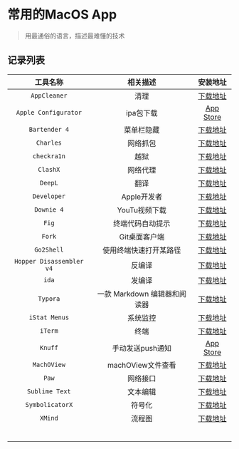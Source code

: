 # 常用的MacOS App

> 用最通俗的语言，描述最难懂的技术



## 记录列表

|         工具名称         |           相关描述           |                           安装地址                           |
| :----------------------: | :--------------------------: | :----------------------------------------------------------: |
|       `AppCleaner`       |             清理             |       [下载地址](https://freemacsoft.net/appcleaner/)        |
|   `Apple Configurator`   |          ipa包下载           | [App Store](https://apps.apple.com/us/app/apple-configurator/id1037126344?mt=12) |
|      `Bartender 4`       |          菜单栏隐藏          |      [下载地址](https://xclient.info/s/bartender.html)       |
|        `Charles`         |           网络抓包           |       [下载地址](https://xclient.info/s/charles.html)        |
|       `checkra1n`        |             越狱             |               [下载地址](https://checkra.in/)                |
|         `ClashX`         |           网络代理           |               [下载地址](https://checkra.in/)                |
|         `DeepL`          |             翻译             |               [下载地址](https://checkra.in/)                |
|       `Developer`        |         Apple开发者          |               [下载地址](https://checkra.in/)                |
|        `Downie 4`        |        YouTu视频下载         |               [下载地址](https://checkra.in/)                |
|          `Fig`           |       终端代码自动提示       |               [下载地址](https://checkra.in/)                |
|          `Fork`          |        Git桌面客户端         |              [下载地址](https://git-fork.com/)               |
|        `Go2Shell`        |    使用终端快速打开某路径    |          [下载地址](https://zipzapmac.com/go2shell)          |
| `Hopper Disassembler v4` |            反编译            |                         [下载地址]()                         |
|          `ida`           |            发编译            |                         [下载地址]()                         |
|         `Typora`         | 一款 Markdown 编辑器和阅读器 |   [下载地址](https://xclient.info/s/typora.html#versions)    |
|      `iStat Menus`       |           系统监控           | [下载地址](https://xclient.info/s/istat-menus-for-mac.html)  |
|         `iTerm`          |             终端             |               [下载地址](https://iterm2.com/)                |
|         `Knuff`          |       手动发送push通知       | [App Store](https://apps.apple.com/us/app/knuff/id993435856) |
|       `MachOView`        |      machOView文件查看       |               [下载地址](https://iterm2.com/)                |
|          `Paw`           |           网络接口           |                [下载地址](https://paw.cloud/)                |
|      `Sublime Text`      |           文本编辑           |     [下载地址](https://xclient.info/s/sublime-text.html)     |
|     `SymbolicatorX`      |            符号化            |     [下载地址](https://github.com/Yueoaix/SymbolicatorX)     |
|         `XMind`          |            流程图            |      [下载地址](https://xclient.info/s/xmind-zen.html)       |
|                          |                              |                                                              |
|                          |                              |                                                              |
|                          |                              |                                                              |
|                          |                              |                                                              |
|                          |                              |                                                              |
|                          |                              |                                                              |

